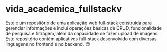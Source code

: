 # vida_academica_fullstackv
Este é um repositório de uma aplicação web full-stack construída para gerenciar informações e inclui operações básicas de CRUD, funcionalidade de pesquisa e filtragem, além da capacidade de fazer upload de imagens. Este repositório contém aplicativos full-stack desenvolvido com diversas linguagens no frontend e no backend.  😊
